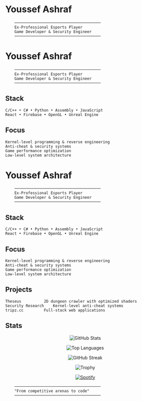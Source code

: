 # Youssef Ashraf

```
    ──────────────────────────────────────
    Ex-Professional Esports Player 
    Game Developer & Security Engineer
    ──────────────────────────────────────
```

# Youssef Ashraf

```
    ──────────────────────────────────────
    Ex-Professional Esports Player 
    Game Developer & Security Engineer
    ──────────────────────────────────────
```

## Stack
```
C/C++ • C# • Python • Assembly • JavaScript
React • Firebase • OpenGL • Unreal Engine
```

## Focus
```
Kernel-level programming & reverse engineering
Anti-cheat & security systems
Game performance optimization
Low-level system architecture
```

# Youssef Ashraf

```
    ──────────────────────────────────────
    Ex-Professional Esports Player 
    Game Developer & Security Engineer
    ──────────────────────────────────────
```

## Stack
```
C/C++ • C# • Python • Assembly • JavaScript
React • Firebase • OpenGL • Unreal Engine
```

## Focus
```
Kernel-level programming & reverse engineering
Anti-cheat & security systems
Game performance optimization
Low-level system architecture
```

## Projects
```
Theseus          2D dungeon crawler with optimized shaders
Security Research    Kernel-level anti-cheat systems
tripz.cc         Full-stack web applications
```

## Stats

<div align="center">

![GitHub Stats](https://github-readme-stats.vercel.app/api?username=tripzcodes&show_icons=true&theme=dark&hide_border=true&bg_color=0d1117&title_color=c9d1d9&icon_color=58a6ff&text_color=c9d1d9)

![Top Languages](https://github-readme-stats.vercel.app/api/top-langs/?username=tripzcodes&layout=compact&theme=dark&hide_border=true&bg_color=0d1117&title_color=c9d1d9&text_color=c9d1d9)

![GitHub Streak](https://streak-stats.demolab.com/?user=tripzcodes&theme=dark&hide_border=true&background=0d1117&stroke=c9d1d9&ring=58a6ff&fire=58a6ff&currStreakLabel=c9d1d9)

![Trophy](https://github-profile-trophy.vercel.app/?username=tripzcodes&theme=darkhub&no-frame=true&no-bg=true&margin-w=4)

[![Spotify](https://spotify-github-profile.vercel.app/api/spotify)](https://open.spotify.com/user/itr1pz)

</div>

```
    ──────────────────────────────────────
    "From competitive arenas to code"
    ──────────────────────────────────────
```
